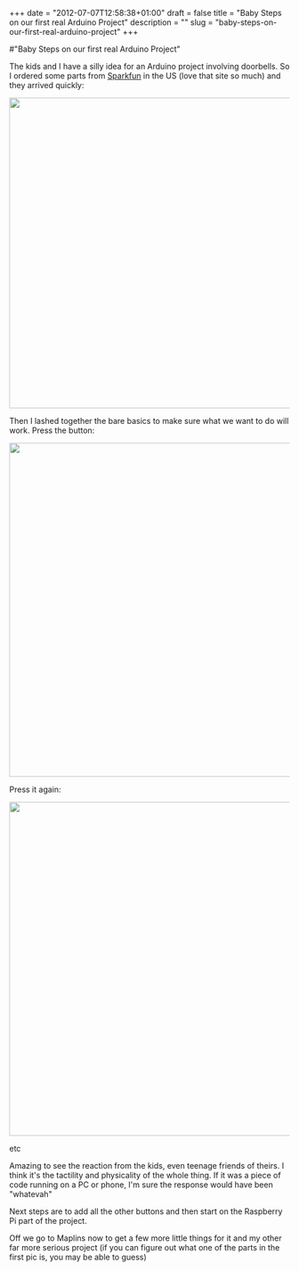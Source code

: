 +++
date = "2012-07-07T12:58:38+01:00"
draft = false
title = "Baby Steps on our first real Arduino Project"
description = ""
slug = "baby-steps-on-our-first-real-arduino-project"
+++

#"Baby Steps on our first real Arduino Project"

The kids and I have a silly idea for an Arduino project involving doorbells. So I ordered some parts from <a href="http://sparkfun.com">Sparkfun</a> in the US (love that site so much) and they arrived quickly:

<a href="https://s3-eu-west-1.amazonaws.com/conoroneill.net/wp-content/uploads/2012/07/sparkfun.png"><img class="size-full wp-image-781 aligncenter" title="sparkfun" src="https://s3-eu-west-1.amazonaws.com/conoroneill.net/wp-content/uploads/2012/07/sparkfun.png" alt="" width="800" height="558" /></a>

Then I lashed together the bare basics to make sure what we want to do will work. Press the button:

<a href="https://s3-eu-west-1.amazonaws.com/conoroneill.net/wp-content/uploads/2012/07/oisin.png"><img class="alignnone size-full wp-image-782" title="oisin" src="https://s3-eu-west-1.amazonaws.com/conoroneill.net/wp-content/uploads/2012/07/oisin.png" alt="" width="800" height="600" /></a>

Press it again:

<a href="https://s3-eu-west-1.amazonaws.com/conoroneill.net/wp-content/uploads/2012/07/siofra.png"><img class="alignnone size-full wp-image-783" title="siofra" src="https://s3-eu-west-1.amazonaws.com/conoroneill.net/wp-content/uploads/2012/07/siofra.png" alt="" width="800" height="600" /></a>

etc

Amazing to see the reaction from the kids, even teenage friends of theirs. I think it's the tactility and physicality of the whole thing. If it was a piece of code running on a PC or phone, I'm sure the response would have been "whatevah"

Next steps are to add all the other buttons and then start on the Raspberry Pi part of the project.

Off we go to Maplins now to get a few more little things for it and my other far more serious project (if you can figure out what one of the parts in the first pic is, you may be able to guess)

&nbsp;